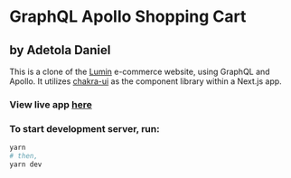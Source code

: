 # GraphQL Apollo Shopping Cart

## by Adetola Daniel

This is a clone of the [Lumin](https://store.luminskin.com) e-commerce website, using GraphQL and Apollo. It utilizes [chakra-ui](https://chakra-ui.com) as the component library within a Next.js app.

### View live app [here](https://graphql-apollo-shopping-cart.vercel.app)

### To start development server, run:

```bash
yarn
# then,
yarn dev
```
